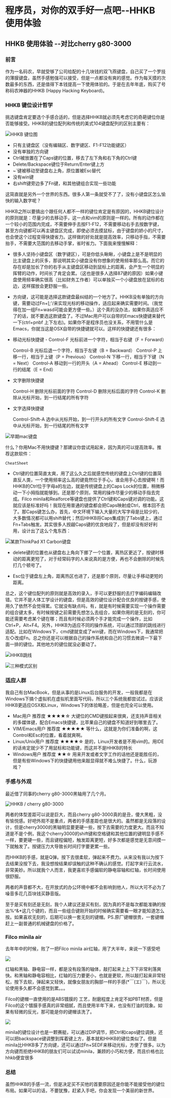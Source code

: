 # 程序员，对你的双手好一点吧--HHKB 使用体验

## HHKB 使用体验 --对比cherry g80-3000

### 前言

作为一名码农，早就受够了公司给配的十几块钱的双飞燕键盘，自己买了一个罗技的薄膜键盘，虽然手感勉强可以接受，但是一点都没有爽的感觉。作为每天摸的次数最多的东西，还是值得下本钱提高一下使用体验的。于是在去年年底，购买了号称码农神器的HHKB (Happy Hacking Keyboard)。

### HHKB 键位设计哲学

挑选键盘肯定要选个手感合适的，但是选择HHKB就必须先考虑它的奇葩键位你是否能够接受。HHKB的键位配列和传统的美式104键盘配列的区别主要有：

![HHKB 键位图](http://biang.io/biangpic/blog/92f093adfcc02ea9b2922b85d70c0508.png)

* 只有主键盘区（没有编辑区、数字键区、F1-F12功能键区）
* 没有单独的方向键
* Ctrl被放置在了Caps键的位置，移去了左下角和右下角的Ctrl键
* Delete/Backspace键位于Return/Enter键上方
* ~`键被移动至键盘右上角，原位置被Esc替代
* 没有win键
* 右shift键旁边多了Fn键，和其他键组合实现一些功能

这简直就是另外一个世界的东西。很多人第一条就受不了了，没有小键盘区怎么愉快的输入数字呢？

HHKB之所以要搞出个跟任何人都不一样的键位肯定是有原因的，HHKB键位设计的原则就是：尽量少的去移动手，这一点和vim的原则是一样的。所有的动作都在一个较小的范围内完成，不需要伸手去按F1-F12，不需要移动右手去按数字键，甚至方向键都可以再主键盘区完成，即使必须去摸鼠标，由于键盘的娇小的尺寸，也会使这个过程变得快捷省力。这样做的好处就是提高效率，只移动手指，不需要抬手，不需要大范围的去移动手掌，省时省力。下面我来慢慢解释：

* 很多人坚持小键盘区（数字键区），可是你低头瞅瞅，小键盘上是不是明显的比主键盘上的灰多，那说明其实小键盘没有你想象的使用频率那么高。而它的存在却是加长了你的右手从主键盘区移动到鼠标上的距离，会产生一个明显的挥臂的动作，时间长了肯定会累。（这也是很多人选择87键的原因）如果小键盘使用频率确实很高（比如财务工作者）可以单独买一个小键盘放在鼠标的右边，这样摆放会更舒服一些。

* 方向键，这可能是选择这款键盘最纠结的一个地方了。HHKB没有单独的方向键，需要动过Fn+[;'/来实现光标的移动操作，适应起来确实需要时间。（我觉得在加一组Fn+wasd可能会更方便一些。）这个真的没办法，如果你真适应不了的话，就不要选这款键盘了。不过Mac用户可以自带的Emacs快捷键来替代一下(ctrl+pnbf 上下左右)。如果你不是程序员也没关系，不用管什么是Emacs，你就当这是OSX自带的快捷键就可以。这样的快捷键还有很多：

* 移动光标快捷键 - Control-F 光标前进一个字符，相当于右键（F = Forward）

    Control-B 光标后退一个字符，相当于左键（B = Backward）
    Control-P 上移一行，相当于上键（P = Previous）
    Control-N 下移一行，相当于下键（N = Next）
    Control-A 移动到一行的开头（A = Ahead）
    Control-E 移动到一行的结尾（E = End）

* 文字删除快捷键

    Control-H 删除光标前面的字符
    Control-D 删除光标后面的字符
    Control-K 删除从光标开始，到一行结尾的所有字符

* 文字选择快捷键

    Control-Shift-A 选中从光标开始，到一行开头的所有文字
    Control-Shift-E 选中从光标开始，到一行结尾的所有文字

![早期mac键盘](http://biang.io/biangpic/blog/64f7ff47c782440ab5f14f40ea72468d.png)

什么？你用Mac不用快捷键？那建议你尝试用起来，因为真的可以提高效率。推荐这款软件：

`CheatSheet`

* Ctrl键的位置简直太爽，用了这么久之后就感觉传统的键盘上Ctrl键的位置简直反人类，一个使用频率这么高的键竟然位于手心，谁会用手心去按键啊！而HHKB的Ctrl位于字母a的左边，就是传统键盘上的Caps Lock的位置，稍微移动一下小拇指就能够到。还是那个原则，常用的操作尽量少的移动手指去完成。Filco minila和Realforce等键盘也提供了Ctrl键和Caps键对调的功能。这就应该是标准好吗！我现在用普通的键盘都会把Caps映射成Ctrl，根本回不去了。那Caps键怎么办，首先，中文环境下输入大量的大写字母是比较少的，大多数情况都可以用shift替代；然后HHKB将Caps集成到了Tabs键上，通过Fn+Tabs触发。其实很多人觊觎Caps键的优良地段了，但是却没有好好利用，设计出了这么个鬼东西：

![某款ThinkPad X1 Carbon键盘](http://biang.io/biangpic/blog/20739b08099cf31eb47386f88280a9c1.png)

* delete键的位置也从键盘右上角向下挪了一个位置，离热区更近了，按键时移动的距离更短了，对于经常码字的人来说真的是方便，再也不会删除的时候先打几个顿号了。

* Esc位于键盘左上角，距离热区也进了，还是那个原则，尽量让手移动更短的距离。

总之，这个键位配列的原则就是高效的录入，手可以更舒服的去打字编码编辑改错。它并不是人体工学设计的键盘，但是高效的键位设计配合优良的按键手感，使用久了依然不会觉得累。它就没有缺点吗，有，就是有时候需要实现一个操作需要的组合键太多，有时候按键之前需要先想怎么去组合，如果你用的是无刻的，你可能还需要考虑某个键在哪；而且有时候必须两个手才能完成一个操作，比如Ctrl+P，Alt+F4。另外，HHKB为适应不同的操作系统，可以通过顶部的跳线进行适配。比如在Windows下，cmd键就变成了win键，而在Windows下，我通常把左◇改成Fn。总之你还是可以根据自己的操作系统和自己的习惯去微调一下最下面一排的键位。其他地方的键位就没必要动了。


![HHKB跳线](http://biang.io/biangpic/blog/db586033cdb8735c01ff4e92d224d066.png)

![三种模式区别](http://biang.io/biangpic/blog/544626136fd47206ad9397e152dd0fc7.png)

### 适应人群

我自己有台MacBook，但是从事的是Linux后台服务的开发，一般我都是在Windows下搞个虚拟机在虚拟机里面写代码，所以三个系统我都尝试过。应该说HHKB更适应OSX和Linux，Windows下的体验略差，但是也完全可以使用。

* Mac用户 推荐度 ★★★★☆ 大键位的CMD键按起来很爽，还支持声音相关的多媒体键，配合Emacs快捷键，比苹果自己的键盘不知道好到哪里去了。
* VIM/Emacs用户 推荐度 ★★★★★ 等什么，这就是为你们准备的啊，这Control和Esc的位置，看着就爽啊。
* Linux/Unix用户 推荐度 ★★★★☆ 是的，Linux开发者是不用vim的。用IDE的话肯定就少不了用鼠标和功能键，而这并不是HHKB的特长
* Windows用户 推荐度 ★★☆ 用来开发或者文字工作的话他还是能胜任的，但是有些Windows下的快捷键用他来敲显得就不难么快捷了。什么，玩游戏？

### 手感与外观

最近借了同事的cherry g80-3000黑轴用了几个月。

![HHKB / cherry g80-3000](http://biang.io/biangpic/blog/141121401c05764bb8fe132ab73963fe.png)

两者的体型差距可以说是巨大，而且cherry g80-3000真的是丑，傻大黑粗，没有愉悦感。好吧外观不是重点，两者的手感差距也是很大的。虽然都是无段落的设计，但是cherry3000的黑轴明显要更硬一些，按下去需要的力度更大。而且不知道是不是个例，我这个cherry3000的shift键和空格键和其他位置的键明显手感不一样，要更硬一些，而且键程偏短，触发距离更短，好多次都是感觉是无意间摸一下就触发了。按键压力大导致长时间打字要更累一些。

而HHKB的手感，就是Q弹。按下去很柔软，弹起来不费力。从来没有我以为按下去结果没按下去，我没想按结果却误触的这种不确认的感觉。打起字来行云流水，非常美妙。所以就我个人而言，我更喜欢手感偏软的静电容轴和红轴，长时间使用很舒服。

两者的声音都不大，在开放式的办公环境中都不会影响到他人，所以大可不必为了噪音多花几百块钱买静音版。

至于是买有刻还是无刻，我个人建议还是买有刻，因为真的不是每次都能准确的按出%^&*这几个键的，而且一些组合键刚开始的时候确实需要看一眼才能知道怎么按。如果喜欢无刻的，后期可以换一套无刻的键帽。PS.原厂键帽很贵，一套键帽赶上一副普通的机械键盘的价格了。

### Filco minila air

去年年中的时候，败了一把Filco minila air红轴，用了大半年，来说一下感受吧

![](http://biang.io/biangpic/blog/23fe40fada99a54a5bb9ee2d5efa9704.png)

红轴和黑轴、静电容一样，都是没有段落的轴体，敲打起来上上下下非常利落爽快。和黑轴和静电容相比，红轴的压力要更小，也就是更软，所以敲打起来非常轻松，按下去软，弹起来又轻快，就像女朋友的胸部一样的手感(*￣(エ)￣)，所以无论使用多久都不会感觉到累。。。

Filco的键帽一直使用的是ABS镀膜的 工艺，耐磨程度上肯定不如PBT材质，但是Filco的这个镀膜手感真的非常细腻，而且使用半年下来，也没有打油的现象。如果有轻微的反光，那可能是你的键帽该洗了。

![](http://biang.io/biangpic/blog/d45b7df8d8b60b5f6ed6cc56916a7401.png)

minila的键位设计也是一颗赛艇，可以通过DIP调节，把Ctrl和caps键位调换，还可以把backspace键调整到挥着键上方，基本就和HHKB的键位类似了。但是minila比HHKB多了方向键，还可以通过Fn+SEDF来移动光标，方便了很多。以为方向键而拒绝HHKB的朋友们可以试试minila，兼顾的小巧和方便，而且价格也比hhkb便宜很多

### 总结

虽然HHKB的手感一流，但是决定买不买他的首要原因还是你能不能接受他的键位布局。如果可以的话，不要犹豫，赶紧入手吧，你会发现一个美丽的新世界。
